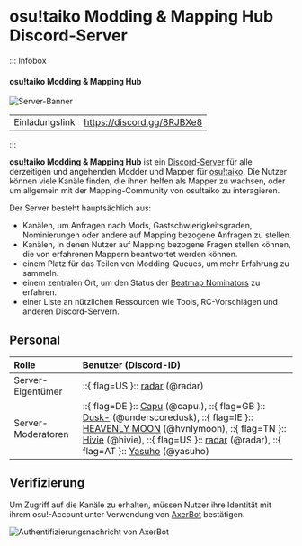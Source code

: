 # osu!taiko Modding & Mapping Hub Discord-Server

::: Infobox

<!-- lint ignore heading-increment -->

#### osu!taiko Modding & Mapping Hub

![Server-Banner](img/banner.jpg "Server-Banner vom osu!taiko Modding & Mapping Hub, gestaltet von Jerry")

|  |  |
| :-- | :-- |
| Einladungslink | <https://discord.gg/8RJBXe8> |

:::

**osu!taiko Modding & Mapping Hub** ist ein [Discord-Server](https://discord.com) für alle derzeitigen und angehenden Modder und Mapper für [osu!taiko](/wiki/Game_mode/osu!taiko). Die Nutzer können viele Kanäle finden, die ihnen helfen als Mapper zu wachsen, oder um allgemein mit der Mapping-Community von osu!taiko zu interagieren.

Der Server besteht hauptsächlich aus:

- Kanälen, um Anfragen nach Mods, Gastschwierigkeitsgraden, Nominierungen oder andere auf Mapping bezogene Anfragen zu stellen.
- Kanälen, in denen Nutzer auf Mapping bezogene Fragen stellen können, die von erfahrenen Mappern beantwortet werden können.
- einem Platz für das Teilen von Modding-Queues, um mehr Erfahrung zu sammeln.
- einem zentralen Ort, um den Status der [Beatmap Nominators](/wiki/People/Beatmap_Nominators) zu erfahren.
- einer Liste an nützlichen Ressourcen wie Tools, RC-Vorschlägen und anderen Discord-Servern.

## Personal

| Rolle | Benutzer (Discord-ID) |
| :-- | :-- |
| Server-Eigentümer | ::{ flag=US }:: [radar](https://osu.ppy.sh/users/7131099) (@radar) |
| Server-Moderatoren | ::{ flag=DE }:: [Capu](https://osu.ppy.sh/users/2474015) (@capu.), ::{ flag=GB }:: [Dusk-](https://osu.ppy.sh/users/6092181) (@underscoredusk), ::{ flag=IE }:: [HEAVENLY MOON](https://osu.ppy.sh/users/13681283) (@hvnlymoon), ::{ flag=TN }:: [Hivie](https://osu.ppy.sh/users/14102976) (@hivie), ::{ flag=US }:: [radar](https://osu.ppy.sh/users/7131099) (@radar), ::{ flag=AT }:: [Yasuho](https://osu.ppy.sh/users/8458835) (@yasuho) |

## Verifizierung

Um Zugriff auf die Kanäle zu erhalten, müssen Nutzer ihre Identität mit ihrem osu!-Account unter Verwendung von [AxerBot](https://osu.ppy.sh/community/forums/topics/1604925) bestätigen.

![Authentifizierungsnachricht von AxerBot](img/auth.jpg "Beim Betreten des Servers bittet AxerBot den Nutzer, seine Identität mit seinem osu!-Profil unter Verwendung von OAuth2 zu bestätigen.")
